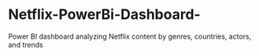 # Netflix-PowerBi-Dashboard-
Power BI dashboard analyzing Netflix content by genres, countries, actors, and trends
